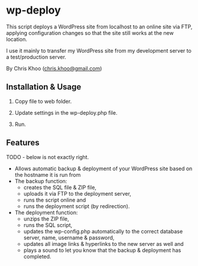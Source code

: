 wp-deploy
=========
This script deploys a WordPress site from localhost to an online site via FTP, applying configuration changes so that the site still works at the new location.

I use it mainly to transfer my WordPress site from my development server to a test/production server.

By Chris Khoo (chris.khoo@gmail.com)

Installation & Usage
--------------------
1. Copy file to web folder.

2. Update settings in the wp-deploy.php file.

3. Run.

Features
--------
TODO - below is not exactly right.

* Allows automatic backup & deployment of your WordPress site based on the hostname it is run from
* The backup function:
  * creates the SQL file & ZIP file,
  * uploads it via FTP to the deployment server,
  * runs the script online and
  * runs the deployment script (by redirection).
* The deployment function:
  * unzips the ZIP file,
  * runs the SQL script,
  * updates the wp-config.php automatically to the correct database server, name, username & password,
  * updates all image links & hyperlinks to the new server as well and
  * plays a sound to let you know that the backup & deployment has completed.